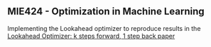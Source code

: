## MIE424 - Optimization in Machine Learning
Implementing the Lookahead optimizer to reproduce results in the [Lookahead Optimizer: k steps forward, 1 step back paper](https://arxiv.org/abs/1907.08610)